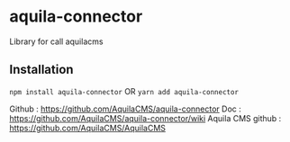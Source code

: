 # aquila-connector
Library for call aquilacms

## Installation
```npm install aquila-connector```
OR
```yarn add aquila-connector```

Github : https://github.com/AquilaCMS/aquila-connector
Doc : https://github.com/AquilaCMS/aquila-connector/wiki
Aquila CMS github : https://github.com/AquilaCMS/AquilaCMS